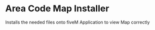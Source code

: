 # Area Code Map  Installer
 Installs the needed files onto fiveM Application to view Map correctly 
